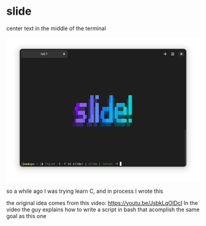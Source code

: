 # slide
center text in the middle of the terminal

![slide image](./shorts/1.png)

so a while ago I was trying learn C, and in process I wrote this

the original idea comes from this video: https://youtu.be/JsbkLqOIDcI In the video the guy explains how to write a script in bash that acomplish the same goal as this one

